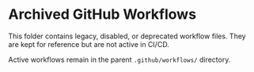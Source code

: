 # Archived GitHub Workflows

This folder contains legacy, disabled, or deprecated workflow files.
They are kept for reference but are not active in CI/CD.

Active workflows remain in the parent `.github/workflows/` directory.
